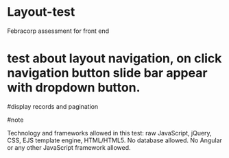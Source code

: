 # Layout-test
Febracorp assessment for front end

# test about layout navigation, on click navigation button slide bar appear with dropdown button.
#display records and pagination


#note

Technology	and	frameworks	allowed	in	this	test:	raw	JavaScript,	jQuery,	CSS,	EJS	template	engine,	
HTML/HTML5.	No	database	allowed.	No	Angular	or	any	other	JavaScript	framework	allowed.
